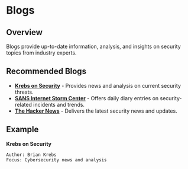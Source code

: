 

# Blogs

## Overview
Blogs provide up-to-date information, analysis, and insights on security topics from industry experts.

## Recommended Blogs
- **[Krebs on Security](https://krebsonsecurity.com/)** - Provides news and analysis on current security threats.
- **[SANS Internet Storm Center](https://isc.sans.edu/)** - Offers daily diary entries on security-related incidents and trends.
- **[The Hacker News](https://thehackernews.com/)** - Delivers the latest security news and updates.

## Example
**Krebs on Security**
```plaintext
Author: Brian Krebs
Focus: Cybersecurity news and analysis

